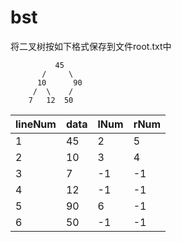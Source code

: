 # bst
将二叉树按如下格式保存到文件root.txt中


              45
           /     \
          10      90
         /  \    /
        7   12  50  

| lineNum | data | lNum | rNum |
| --- | --- | --- | --- |
| 1 | 45 | 2 | 5 |
| 2 | 10 | 3 | 4 |
| 3 | 7 | -1 | -1 |
| 4 | 12 | -1 | -1 |
| 5 | 90 | 6 | -1 |
| 6 | 50 | -1 | -1 |
